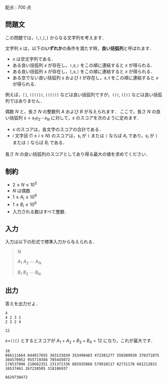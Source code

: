 配点 : $700$ 点

## 問題文

この問題では，`(`,`)`,`[`,`]` からなる文字列を考えます．

文字列 $x$ は，以下の**いずれか**の条件を満たす時，**良い括弧列**と呼ばれます．

- $x$ は空文字列である．
- ある良い括弧列 $s$ が存在し，`(`,$s$,`)` をこの順に連結すると $x$ が得られる．
- ある良い括弧列 $s$ が存在し，`[`,$s$,`]` をこの順に連結すると $x$ が得られる．
- ある空でない良い括弧列 $s$ および $t$ が存在し，$s,t$ をこの順に連結すると $x$ が得られる．

例えば，`[]`, `([()])`, `()[()]` などは良い括弧列ですが，`())`, `([)]` などは良い括弧列ではありません．

偶数 $N$ と，長さ $N$ の整数列 $A$ および $B$ が与えられます．
ここで，長さ $N$ の良い括弧列 $s=s_1s_2\cdots s_N$ に対して，$s$ のスコアを次のように定めます．

- $s$ のスコアは，各文字のスコアの合計である．
- $i$ 文字目 ($1 \leq i \leq N$) のスコアは，$s_i$ が `(` または `)` ならば $A_i$ であり，$s_i$ が `[` または `]` ならば $B_i$ である．

長さ $N$ の良い括弧列のスコアとしてあり得る最大の値を求めてください．

## 制約

- $2 \leq N \leq 10^5$
- $N$ は偶数
- $1 \leq A_i \leq 10^9$
- $1 \leq B_i \leq 10^9$
- 入力される数はすべて整数．

## 入力

入力は以下の形式で標準入力から与えられる．

> $N$
> 
> $A_1$ $A_2$ $\cdots$ $A_N$
> 
> $B_1$ $B_2$ $\cdots$ $B_N$

## 出力

答えを出力せよ．

```input1
4
4 2 3 1
2 3 2 4
```

```output1
12
```

$s=$`()[]` とするとスコアが $A_1+A_2+B_3+B_4=12$ になり，これが最大です．

```input2
10
866111664 844917655 383133839 353498483 472381277 550309930 378371075 304570952 955719384 705445072
178537096 218662351 231371336 865935868 579910117 62731178 681212831 16537461 267238505 318106937
```

```output2
6629738472
```